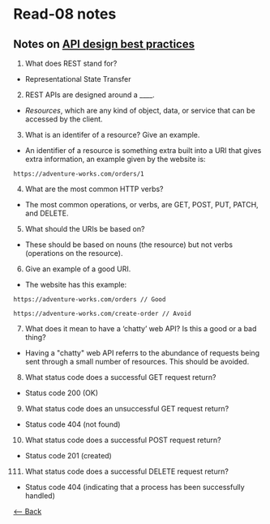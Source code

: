 # Read-08 notes

## Notes on [API design best practices](https://docs.microsoft.com/en-us/azure/architecture/best-practices/api-design)

1. What does REST stand for?
  - Representational State Transfer
2. REST APIs are designed around a ____.
  - *Resources*, which are any kind of object, data, or service that can be accessed by the client.
3. What is an identifer of a resource? Give an example.
  - An identifier of a resource is something extra built into a URI that gives extra information, an example given by the website is:

``` HTTP
https://adventure-works.com/orders/1
```

4. What are the most common HTTP verbs?
  - The most common operations, or verbs, are GET, POST, PUT, PATCH, and DELETE.
5. What should the URIs be based on?
  - These should be based on nouns (the resource) but not verbs (operations on the resource).
6. Give an example of a good URI.
  - The website has this example:

``` HTTP
https://adventure-works.com/orders // Good

https://adventure-works.com/create-order // Avoid
```

7. What does it mean to have a ‘chatty’ web API? Is this a good or a bad thing?
  - Having a "chatty" web API referrs to the abundance of requests being sent through a small number of resources. This should be avoided.
8. What status code does a successful GET request return?
  - Status code 200 (OK)
9. What status code does an unsuccessful GET request return?
  - Status code 404 (not found)
10. What status code does a successful POST request return?
  - Status code 201 (created)
111. What status code does a successful DELETE request return?
  - Status code 404 (indicating that a process has been successfully handled)
  
[<-- Back](ToC.md)